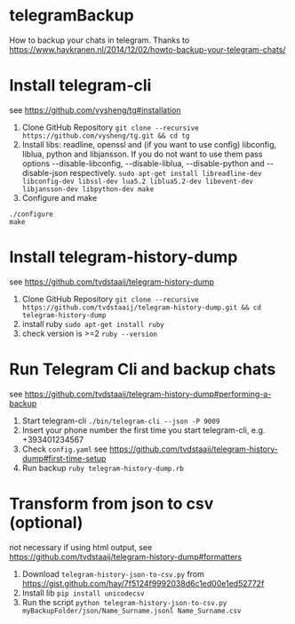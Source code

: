 # telegramBackup
How to backup your chats in telegram.
Thanks to https://www.haykranen.nl/2014/12/02/howto-backup-your-telegram-chats/

# Install telegram-cli
see https://github.com/vysheng/tg#installation

1. Clone GitHub Repository ```git clone --recursive https://github.com/vysheng/tg.git && cd tg```
2. Install libs: readline, openssl and (if you want to use config) libconfig, liblua, python and libjansson. If you do not want to use them pass options --disable-libconfig, --disable-liblua, --disable-python and --disable-json respectively.
```sudo apt-get install libreadline-dev libconfig-dev libssl-dev lua5.2 liblua5.2-dev libevent-dev libjansson-dev libpython-dev make```
3. Configure and make
``` 
./configure 
make
```

# Install telegram-history-dump
see https://github.com/tvdstaaij/telegram-history-dump

1. Clone GitHub Repository
```git clone --recursive https://github.com/tvdstaaij/telegram-history-dump.git && cd telegram-history-dump```
2. install ruby 
```sudo apt-get install ruby```
3. check version is >=2
```ruby --version```

# Run Telegram Cli and backup chats
see https://github.com/tvdstaaij/telegram-history-dump#performing-a-backup

1. Start telegram-cli
```./bin/telegram-cli --json -P 9009```
2. Insert your phone number the first time you start telegram-cli, e.g. +393401234567
3. Check ```config.yaml``` see https://github.com/tvdstaaij/telegram-history-dump#first-time-setup
4. Run backup ```ruby telegram-history-dump.rb```

# Transform from json to csv (optional)
not necessary if using html output, see https://github.com/tvdstaaij/telegram-history-dump#formatters

1. Download ```telegram-history-json-to-csv.py``` from https://gist.github.com/hay/7f5124f9992038d6c1ed00e1ed52772f
2. Install lib ```pip install unicodecsv```
3. Run the script ```python telegram-history-json-to-csv.py myBackupFolder/json/Name_Surname.jsonl Name_Surname.csv```
